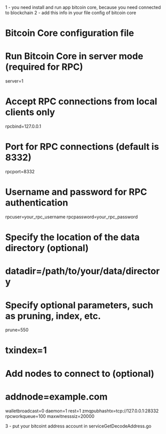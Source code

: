   1 - you need install and run app bitcoin core, because you need connected to blockchain
  2 - add this info in your file config of bitcoin core
  
  # Bitcoin Core configuration file
  
  # Run Bitcoin Core in server mode (required for RPC)
  server=1
  
  # Accept RPC connections from local clients only
  rpcbind=127.0.0.1
  
  # Port for RPC connections (default is 8332)
  rpcport=8332
  
  # Username and password for RPC authentication
  rpcuser=your_rpc_username
  rpcpassword=your_rpc_password
  
  # Specify the location of the data directory (optional)
  # datadir=/path/to/your/data/directory
  
  # Specify optional parameters, such as pruning, index, etc.
  prune=550
  # txindex=1
  
  # Add nodes to connect to (optional)
  # addnode=example.com
  
  walletbroadcast=0
  daemon=1
  rest=1
  zmqpubhashtx=tcp://127.0.0.1:28332
  rpcworkqueue=100
  maxwitnesssiz=20000
  
  3 - put your bitcoint address account in serviceGetDecodeAddress.go
